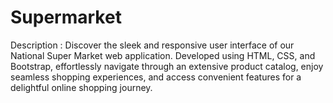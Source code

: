 # Supermarket
Description : Discover the sleek and responsive user interface of our National
Super Market web application. Developed using HTML, CSS, and Bootstrap, effortlessly
navigate through an extensive product catalog, enjoy seamless shopping experiences,
and access convenient features for a delightful online shopping journey.
